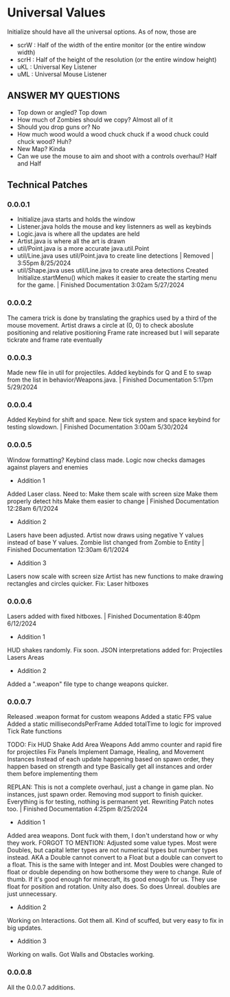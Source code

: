 # Universal Values

Initialize should have all the universal options. As of now, those are

- scrW : Half of the width of the entire monitor (or the entire window width)
- scrH : Half of the height of the resolution (or the entire window height)
- uKL : Universal Key Listener
- uML : Universal Mouse Listener

## ANSWER MY QUESTIONS

- Top down or angled?
    Top down
- How much of Zombies should we copy?
    Almost all of it
- Should you drop guns or?
    No
- How much wood would a wood chuck chuck if a wood chuck could chuck wood?
    Huh?
- New Map?
    Kinda
- Can we use the mouse to aim and shoot with a controls overhaul?
    Half and Half

## Technical Patches

### 0.0.0.1

- Initialize.java starts and holds the window
- Listener.java holds the mouse and key listenners as well as keybinds
- Logic.java is where all the updates are held
- Artist.java is where all the art is drawn
- util/Point.java is a more accurate java.util.Point
- util/Line.java uses util/Point.java to create line detections
| Removed | 3:55pm 8/25/2024
- util/Shape.java uses util/Line.java to create area detections
Created Initialize.startMenu() which makes it easier to create the starting menu for the game.
| Finished Documentation 3:02am 5/27/2024

### 0.0.0.2

The camera trick is done by translating the graphics used by a third of the mouse movement.
Artist draws a circle at (0, 0) to check aboslute positioning and relative positioning
Frame rate increased but I will separate tickrate and frame rate eventually

### 0.0.0.3

Made new file in util for projectiles.
Added keybinds for Q and E to swap from the list in behavior/Weapons.java.
| Finished Documentation 5:17pm 5/29/2024

### 0.0.0.4

Added Keybind for shift and space.
New tick system and space keybind for testing slowdown.
| Finished Documentation 3:00am 5/30/2024

### 0.0.0.5

Window formatting?
Keybind class made.
Logic now checks damages against players and enemies

- Addition 1

Added Laser class.
Need to:
 Make them scale with screen size
 Make them properly detect hits
 Make them easier to change
| Finished Documentation 12:28am 6/1/2024

- Addition 2

Lasers have been adjusted.
Artist now draws using negative Y values instead of base Y values.
Zombie list changed from Zombie to Entity
| Finished Documentation 12:30am 6/1/2024

- Addition 3

Lasers now scale with screen size
Artist has new functions to make drawing rectangles and circles quicker.
Fix: Laser hitboxes

### 0.0.0.6

Lasers added with fixed hitboxes.
| Finished Documentation 8:40pm 6/12/2024

- Addition 1

HUD shakes randomly. Fix soon.
JSON interpretations added for:
 Projectiles
 Lasers
 Areas

- Addition 2

Added a ".weapon" file type to change weapons quicker.

### 0.0.0.7

Released .weapon format for custom weapons
Added a static FPS value
Added a static millisecondsPerFrame
Added totalTime to logic for improved Tick Rate functions

TODO:
Fix HUD Shake
Add Area Weapons
Add ammo counter and rapid fire for projectiles
Fix Panels
Implement Damage, Healing, and Movement Instances
 Instead of each update happening based on spawn order, they happen based on strength and type
 Basically get all instances and order them before implementing them

REPLAN:
This is not a complete overhaul, just a change in game plan. No instances, just spawn order. Removing mod support to finish quicker. Everything is for testing, nothing is permanent yet.
Rewriting Patch notes too.
| Finished Documentation 4:25pm 8/25/2024

- Addition 1

Added area weapons. Dont fuck with them, I don't understand how or why they work.
FORGOT TO MENTION: Adjusted some value types. Most were Doubles, but capital letter types are not numerical types but number types instead.
AKA a Double cannot convert to a Float but a double can convert to a float. This is the same with Integer and int. Most Doubles were changed to float or double depending on how bothersome they were to change.
Rule of thumb. If it's good enough for minecraft, its good enough for us. They use float for position and rotation. Unity also does. So does Unreal. doubles are just unnecessary.

- Addition 2

Working on Interactions. Got them all. Kind of scuffed, but very easy to fix in big updates.

- Addition 3

Working on walls. Got Walls and Obstacles working.

### 0.0.0.8

All the 0.0.0.7 additions.